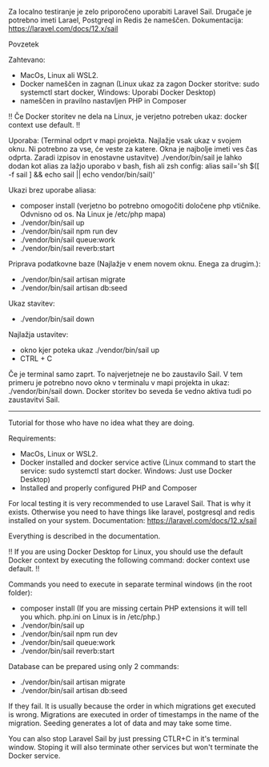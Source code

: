 Za localno testiranje je zelo priporočeno uporabiti Laravel Sail.
Drugače je potrebno imeti Larael, Postgreql in Redis že nameščen.
Dokumentacija: https://laravel.com/docs/12.x/sail

Povzetek

Zahtevano: 
- MacOs, Linux ali WSL2.
- Docker nameščen in zagnan (Linux ukaz za zagon Docker storitve: sudo systemctl start docker, Windows: Uporabi Docker Desktop)
- nameščen in pravilno nastavljen PHP in Composer

!! Če Docker storitev ne dela na Linux, je verjetno potreben ukaz: docker context use default. !!

Uporaba:
(Terminal odprt v mapi projekta. Najlažje vsak ukaz v svojem oknu. Ni potrebno za vse, će veste za katere. Okna je najbolje imeti ves čas odprta. Zaradi izpisov in enostavne ustavitve)
./vendor/bin/sail je lahko dodan kot alias za lažjo uporabo v bash, fish ali zsh config: alias sail='sh $([ -f sail ] && echo sail || echo vendor/bin/sail)'

Ukazi brez uporabe aliasa:
- composer install (verjetno bo potrebno omogočiti določene php vtičnike. Odvnisno od os. Na Linux je /etc/php mapa)
- ./vendor/bin/sail up
- ./vendor/bin/sail npm run dev
- ./vendor/bin/sail queue:work
- ./vendor/bin/sail reverb:start

Priprava podatkovne baze (Najlažje v enem novem oknu. Enega za drugim.):
- ./vendor/bin/sail artisan migrate
- ./vendor/bin/sail artisan db:seed

Ukaz stavitev:
- ./vendor/bin/sail down

Najlažja ustavitev:
- okno kjer poteka ukaz ./vendor/bin/sail up
- CTRL + C

Če je terminal samo zaprt. To najverjetneje ne bo zaustavilo Sail. V tem primeru je potrebno novo okno v terminalu v mapi projekta in ukaz: ./vendor/bin/sail down.
Docker storitev bo seveda še vedno aktiva tudi po zaustavitvi Sail.

--------------------------------------------------------------------------------------------------------------------------------------------------------------------------------------------------------------------------------------------------------------------------------------
Tutorial for those who have no idea what they are doing.

Requirements:
- MacOs, Linux or WSL2.
- Docker installed and docker service active (Linux command to start the service: sudo systemctl start docker. Windows: Just use Docker Desktop)
- Installed and properly configured PHP and Composer

For local testing it is very recommended to use Laravel Sail. That is why it exists.
Otherwise you need to have things like laravel, postgresql and redis installed on your system.
Documentation: https://laravel.com/docs/12.x/sail

Everything is described in the documentation.

!! If you are using Docker Desktop for Linux, you should use the default Docker context by executing the following command: docker context use default. !!

Commands you need to execute in separate terminal windows (in the root folder):
- composer install (If you are missing certain PHP extensions it will tell you which. php.ini on Linux is in /etc/php.)
- ./vendor/bin/sail up
- ./vendor/bin/sail npm run dev
- ./vendor/bin/sail queue:work
- ./vendor/bin/sail reverb:start

Database can be prepared using only 2 commands:
- ./vendor/bin/sail artisan migrate
- ./vendor/bin/sail artisan db:seed

If they fail. It is usually because the order in which migrations get executed is wrong.
Migrations are executed in order of timestamps in the name of the migration.
Seeding generates a lot of data and may take some time.

You can also stop Laravel Sail by just pressing CTLR+C in it's terminal window.
Stoping it will also terminate other services but won't terminate the Docker service.
